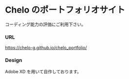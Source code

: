 # Chelo のポートフォリオサイト

コーディング能力の評価にご利用下さい。

### URL

https://chelo-g.github.io/chelo_portfolio/

### Design

Adobe XD を用いて自作しております。
